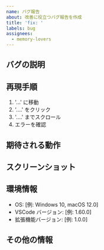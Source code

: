 ```yaml
---
name: バグ報告
about: 改善に役立つバグ報告を作成
title: 'fix: '
labels: bug
assignees:
  - memory-lovers
---
```


## バグの説明
<!-- バグの内容を明確かつ簡潔に説明してください -->

## 再現手順
<!-- バグを再現する手順を説明してください -->
1. '...' に移動
2. '....' をクリック
3. '....' までスクロール
4. エラーを確認

## 期待される動作
<!-- 期待される正しい動作を説明してください -->

## スクリーンショット
<!-- 該当する場合、問題の説明に役立つスクリーンショットを追加してください -->

## 環境情報

- OS: [例: Windows 10, macOS 12.0]
- VSCode バージョン: [例: 1.60.0]
- 拡張機能バージョン: [例: 1.0.0]

## その他の情報
<!-- この問題に関連するその他の情報があれば追加してください -->